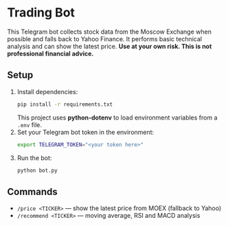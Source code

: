 Trading Bot
==========

This Telegram bot collects stock data from the Moscow Exchange when possible and falls back to Yahoo Finance. It performs basic technical analysis and can show the latest price. **Use at your own risk. This is not professional financial advice.**

Setup
-----
1. Install dependencies:
   ```bash
   pip install -r requirements.txt
   ```
   This project uses **python-dotenv** to load environment variables from a
   `.env` file.
2. Set your Telegram bot token in the environment:
   ```bash
   export TELEGRAM_TOKEN="<your token here>"
   ```
3. Run the bot:
   ```bash
   python bot.py
   ```

Commands
--------
- `/price <TICKER>` — show the latest price from MOEX (fallback to Yahoo)
- `/recommend <TICKER>` — moving average, RSI and MACD analysis
